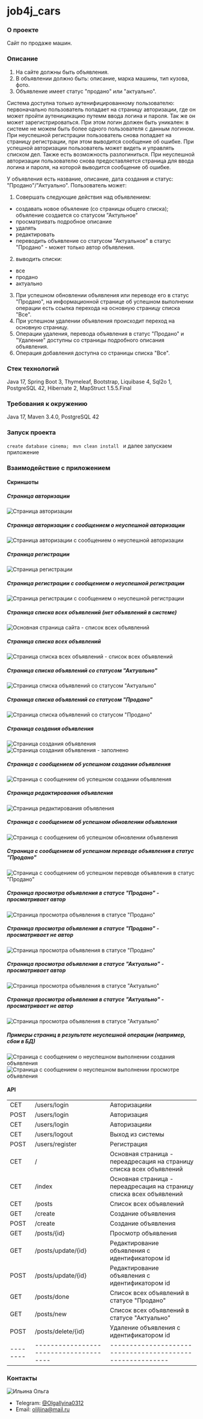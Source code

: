 # job4j_cars

### О проекте

Cайт по продаже машин.

### Описание

1. На сайте должны быть объявления.
2. В объявлении должно быть: описание, марка машины, тип кузова, фото.
3. Объявление имеет статус "продано" или "актуально".

Система доступна только аутенифицированному пользователю:
первоначально пользователь попадает на страницу авторизации, где он может пройти аутеницикацию путемм ввода логина и
пароля.
Так же он может зарегистрироваться. При этом логин должен быть уникален: в системе не можем быть более одного
пользователя
с данным логином.
При неуспешной регистрации пользователь снова попадает на страницу регистрации, при этом выводится сообщение об ошибке.
При успешной авторизации пользователь может видеть и управлять списком дел. Также есть возможность разлогиниться.
При неуспешной авторизации пользователю снова предоставляется страница для ввода логина и пароля, на которой выводится
сообщение
об ошибке.

У объявления есть название, описание, дата создания и статус: "Продано"/"Актуально".
Пользователь может:

1. Совершать следующие действия над объявлением:

- создавать новое объяление (со страницы общего списка); объяление создается со статусом "Актульное"
- просматривать подробное описание
- удалять
- редактировать
- переводить объявление со статусом "Актуальное" в статус "Продано" - может только автор объявления.

2. выводить списки:

- все
- продано
- актуально

3. При успешном обновлении объявления или переводе его в статус "Продано", на информационной странице об успешном
   выполнении
   операции есть ссылка перехода на основную страницу списка "Все".
4. При успешном удалении объявления происходит переход на основную страницу.
5. Операции удаления, перевода объявления в статус "Продано" и "Удаление" доступны со страницы подробного описания
   объявления.
6. Операция добавления доступна со страницы списка "Все".

### Стек технологий

Java 17, Spring Boot 3, Thymeleaf, Bootstrap, Liquibase 4, Sql2o 1, PostgreSQL 42, Hibernate 2, MapStruct 1.5.5.Final

### Требования к окружению

Java 17, Maven 3.4.0, PostgreSQL 42

### Запуск проекта

``` create database cinema;  ```
``` mvn clean install  ```
и далее запускаем приложение

### Взаимодействие с приложением

#### Скриншоты

##### *Страница авторизации*

![Страница авторизации](images/login.jpg)

##### *Страница авторизации с сообщением о неуспешной авторизации*

![Страница авторизации с сообщением о неуспешной авторизации](images/loginFail.jpg)

##### *Страница регистрации*

![Страница регистрации](images/register.jpg)

##### *Страница регистрации с сообщением о неуспешной регистрации*

![Страница регистрации с сообщением о неуспешной регистрации](images/registerFail.jpg)

##### *Страница списка всех объявлений (нет объявлений в системе)*

![Основная страница сайта - список всех объявлений](images/postsEmpty.jpg)

##### *Страница списка всех объявлений*

![Страница списка всех объявлений - список всех объявлений](images/postsDiffStatus.jpg)

##### *Страница списка объявлений со статусом "Актуально"*

![Страница списка объявлений со статусом "Актуально"](images/postsNew.jpg)

##### *Страница списка объявлений со статусом "Продано"*

![Страница списка объявлений со статусом "Продано"](images/postsDone.jpg)

##### *Страница создания объявления*

![Страница создания объявления](images/create.jpg)
![Страница создания объявления - заполнено](images/createFilled.jpg)

##### *Страница с сообщением об успешном создании объявления*

![Страница с сообщением об успешном создании объявления](images/succesCreated.jpg)

##### *Страница редактирования объявления*

![Страница редактирования объявления](images/update.jpg)

##### *Страница с сообщением об успешном обновлении объявления*

![Страница с сообщением об успешном обновлении объявления](images/succesUpdated.jpg)

##### *Страница с сообщением об успешном переводе объявления в статус "Продано"*

![Страница с сообщением об успешном переводе объявления в статус "Продано"](images/succesDone.jpg)

##### *Страница просмотра объявления в статусе "Продано" - просматривает автор*

![Страница просмотра объявления в статусе "Продано"](images/viewDonePostAuthor.jpg)

##### *Страница просмотра объявления в статусе "Продано" - просматривает не автор*

![Страница просмотра объявления в статусе "Продано"](images/viewDonePostNotAuthor.jpg)

##### *Страница просмотра объявления в статусе "Актуально" - просматривает автор*

![Страница просмотра объявления в статусе "Актуально"](images/viewNewPostAuthor.jpg)

##### *Страница просмотра объявления в статусе "Актуально" - просматривает не автор*

![Страница просмотра объявления в статусе "Актуально"](images/viewNewPostNotAuthor.jpg)

##### *Примеры страниц в результате неуспешной операции (например, сбои в БД)*

![Страница с сообщением о неуспешном выполнении создания объявления](images/failCreated.jpg)
![Страница с сообщением о неуспешном выполнении просмотре объявления](images/failView.jpg)

#### API

|          |                                        |                                                                      |
|----------|----------------------------------------|----------------------------------------------------------------------|
| CET      | /users/login                           | Авторизацияи                                                         |
| POST     | /users/login                           | Авторизация                                                          |
| CET      | /users/login                           | Авторизацияи                                                         |
| CET      | /users/logout                          | Выход из системы                                                     |
| POST     | /users/register                        | Регистрация                                                          |
| CET      | /                                      | Основная страница - переадресация на страницу списка всех объявлений |
| CET      | /index                                 | Основная страница - переадресация на страницу списка всех объявлений |
| CET      | /posts                                 | Список всех объявлений                                               |
| GET      | /create                                | Создание объявления                                                  |
| POST     | /create                                | Создание объявления                                                  |
| GET      | /posts/{id}                            | Просмотр объявления                                                  |
| GET      | /posts/update/{id}                     | Редактирование объявления с идентификатором id                       |
| POST     | /posts/update/{id}                     | Редактирование объявления с идентификатором id                       |
| GET      | /posts/done                            | Список всех объявлений в статусе "Продано"                           |
| GET      | /posts/new                             | Список всех объявлений в статусе "Актуально"                         |
| POST     | /posts/delete/{id}                     | Удаление объявления с идентификатором id                             |
| -------- | -------------------------------------- | ---------------------------------------------------------            |

### Контакты

![Ильина Ольга](images/olga.jpg)

- Telegram: [@OlgaIlyina0312](https://t.me/OlgaIlyina0312)
- Email:    [oliljina@mail.ru](oliljina@mail.ru)
